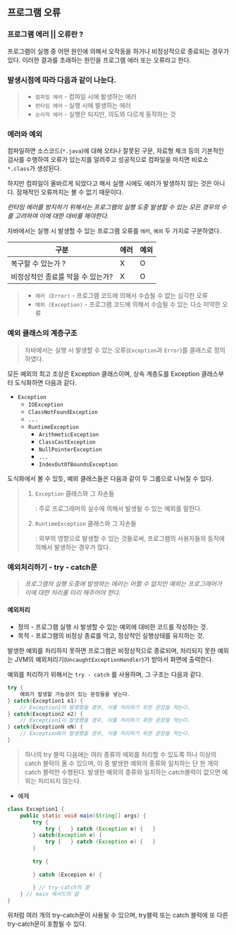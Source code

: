 ## 프로그램 오류



### 프로그램 에러 || 오류란 ?

프로그램이 실행 중 어떤 원인에 의해서 오작동을 하거나 비정상적으로 종료되는 경우가 있다. 이러한 결과를 초래하는 원인을 프로그램 에러 또는 오류라고 한다.

### 발생시점에 따라 다음과 같이 나눈다. 

> * `컴파일 에러` - 컴파일 시에 발생하는 에러
> * `런타임 에러` - 실행 시에 발생하는 에러
> * `논리적 에러` - 실행은 되지만, 의도와 다르게 동작하는 것



### 에러와 예외

컴파일하면 소스코드(`*.java`)에 대해 오타나 잘못된 구문, 자료형 체크 등의 기본적인 검사를 수행하여 오류가 있는지를 알려주고 성공적으로 컴파일을 마치면 비로소 `*.class`가 생성된다.

하지만 컴파일이 올바르게 되었다고 해서 실행 시에도 에러가 발생하지 않는 것은 아니다. 잠재적인 오류까지는 볼 수 없기 때문이다.

*런타임 에러를 방지하기 위해서는 프로그램의 실행 도중 발생할 수 있는 모든 경우의 수를 고려하여 이에 대한 대비를 해야한다.* 

자바에서는 실행 시 발생할 수 있는 프로그램 오류를 `에러`, `예외` 두 가지로 구분하였다.

| 구분                              | 에러 | 예외 |
| --------------------------------- | ---- | ---- |
| 복구할 수 있는가 ?                | X    | O    |
| 비정상적인 종료를 막을 수 있는가? | X    | O    |

> * `에러 (Error)` - 프로그램 코드에 의해서 수습될 수 없는 심각한 오류
> * `예외 (Exception)` - 프로그램 코드에 의해서 수습될 수 있는 다소 미약한 오류



### 예외 클래스의 계층구조

> 자바에서는 실행 시 발생할 수 있는 오류(`Exception`과 `Error`)를 클래스로 정의하였다.

모든 예외의 최고 조상은 Exception 클래스이며, 상속 계층도를 Exception 클래스부터 도식화하면 다음과 같다.

* `Exception`
  * `IOException`
  * `ClassNotFoundException`
  * `...`
  * `RuntimeException`
    * `ArithmeticException`
    * `ClassCastException`
    * `NullPointerException`
    * `...`
    * `IndexOutOfBoundsException`

도식화에서 볼 수 있듯, 예외 클래스들은 다음과 같이 두 그룹으로 나눠질 수 있다.

> 1. `Exception` 클래스와 그 자손들
>
>    : 주로 프로그래머의 실수에 의해서 발생될 수 있는 예외를 말한다.
>
> 2. `RuntimeException` 클래스와 그 자손들
>
>    : 외부의 영향으로 발생할 수 있는 것들로써, 프로그램의 사용자들의 동작에 의해서 발생하는 경우가 많다.



### 예외처리하기 - try - catch문

> *프로그램의 실행 도중에 발생하는 에러는 어쩔 수 없지만 예외는 프로그래머가 이에 대한 처리를 미리 해주어야 한다.*



#### 예외처리

* 정의  -  프로그램 실행 시 발생할 수 있는 예외에 대비한 코드를 작성하는 것.
* 목적 - 프로그램의 비정상 종료를 막고, 정상적인 실행상태를 유지하는 것.



발생한 예외를 처리하지 못하면 프로그램은 비정상적으로 종료되며, 처리되지 못한 예외는 JVM의 예외처리기(`UncaughtExceptionHandler`)가 받아서 화면에 출력한다.

예외를 처리하기 위해서는 `try - catch` 를 사용하며, 그 구조는 다음과 같다.

```java
try {
    예외가 발생할 가능성이 있는 문장들을 넣는다.
} catch(Exception1 e1) {
    // Exception1이 발생했을 경우, 이를 처리하기 위한 문장을 적는다.
} catch(Exception2 e2) {
    // Exception1이 발생했을 경우, 이를 처리하기 위한 문장을 적는다.
} catch(ExceptionN eN) {
    // ExceptionN이 발생했을 경우, 이를 처리하기 위한 문장을 적는다.
} 
```

> 하나의 try 블럭 다음에는 여러 종류의 예외를 처리할 수 있도록 하나 이상의 catch 블럭이 올 수 있으며, 이 중 발생한 예외의 종류와 일치하는 단 한 개의 catch 블럭만 수행된다. 발생한 예외의 종류와 일치하는 catch블럭이 없으면 예외는 처리되지 않는다.



* 예제 

```java
class Exception1 {
    public static void main(String[] args) {
        try {
            try {   } catch (Exception e) {   }
        } catch(Exception e) {
            try {   } catch (Exception e) {   }
        }
        
        try {
            
        } catch (Excepion e) {
            
        } // try-catch의 끝
    } // main 메서드의 끝
}
```

위처럼 여러 개의 try-catch문이 사용될 수 있으며, try블럭 또는 catch 블럭에 또 다른 try-catch문이 포함될 수 있다. 
